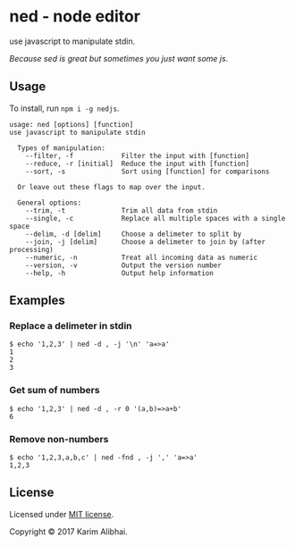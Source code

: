 # ned - node editor

use javascript to manipulate stdin.

*Because sed is great but sometimes you just want some js*.

## Usage

To install, run `npm i -g nedjs`.

```
usage: ned [options] [function]
use javascript to manipulate stdin

  Types of manipulation:
    --filter, -f            Filter the input with [function]
    --reduce, -r [initial]  Reduce the input with [function]
    --sort, -s              Sort using [function] for comparisons
  
  Or leave out these flags to map over the input.
  
  General options:
    --trim, -t              Trim all data from stdin
    --single, -c            Replace all multiple spaces with a single space
    --delim, -d [delim]     Choose a delimeter to split by
    --join, -j [delim]      Choose a delimeter to join by (after processing)
    --numeric, -n           Treat all incoming data as numeric
    --version, -v           Output the version number
    --help, -h              Output help information

```

## Examples

### Replace a delimeter in stdin

```
$ echo '1,2,3' | ned -d , -j '\n' 'a=>a'
1
2
3
```

### Get sum of numbers

```
$ echo '1,2,3' | ned -d , -r 0 '(a,b)=>a+b'
6
```

### Remove non-numbers

```
$ echo '1,2,3,a,b,c' | ned -fnd , -j ',' 'a=>a'
1,2,3
```

## License

Licensed under [MIT license](LICENSE).

Copyright &copy; 2017 Karim Alibhai.